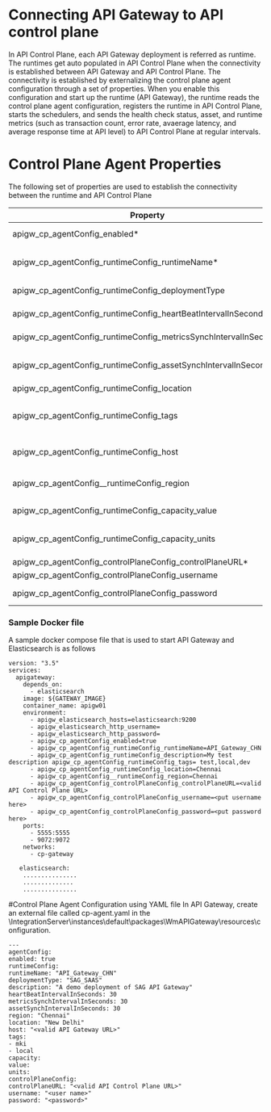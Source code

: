 # Connecting API Gateway to API control plane

In API Control Plane, each API Gateway deployment is referred as
runtime. The runtimes get auto populated in API Control Plane when
the connectivity is established between API Gateway and API Control Plane.
The connectivity is established by externalizing the control plane agent configuration through a set of properties.
When you enable this configuration and start up the runtime (API Gateway),
the runtime reads the control plane agent configuration, registers the runtime in API Control Plane, starts the schedulers, and sends the health check status, asset, and runtime metrics (such as transaction count, error rate, avaerage latency, and average response time at API level) to API Control Plane at regular intervals.

# Control Plane Agent Properties
The following set of properties are used to establish the 
connectivity between the runtime and API Control Plane

| Property        | Default | Description              |
| ------------- |:-------------:|:------------------------------|
| apigw_cp_agentConfig_enabled* | false | This property decides whether the runtime should start communicating with API Control Plane. |
| apigw_cp_agentConfig_runtimeConfig_runtimeName*     |       |   The name of the runtime is used as ID in API Control Plane. This property defines how you want to identify the runtime in API Control Plane. |
| apigw_cp_agentConfig_runtimeConfig_deploymentType | SAG_SAAS      |   The Runtime deployment type. Permitted values are ON_PREMISE,SAG_SAAS,PRIVATE_CLOUD |
| apigw_cp_agentConfig_runtimeConfig_heartBeatIntervalInSeconds | 60 | The duration in seconds in which the runtime has to send health check status to API Control Plane.|
| apigw_cp_agentConfig_runtimeConfig_metricsSynchIntervalInSeconds | 60 | The duration in seconds in which the runtime has to send metrics to API Control Plane.|
| apigw_cp_agentConfig_runtimeConfig_assetSynchIntervalInSeconds | 120 |  The duration in seconds in which the runtime has to synchronize the changes made to the assets to API Control Plane.|
| apigw_cp_agentConfig_runtimeConfig_location |     | The location where the runtime is deployed.  Example: Oregon|
| apigw_cp_agentConfig_runtimeConfig_tags |     | The tag name of the runtime. Tags are used to organize and categorize the runtimes. Multiple tags can be specified by adding comma.Example: `apigw_cp_agentConfig_runtimeConfig_tags= test,local,dev`|
| apigw_cp_agentConfig_runtimeConfig_host|    | The host name of the runtime.Example:`apigw_cp_agentConfig_runtimeConfig_host =demo.apigw-aw-us.webmethods.in`|
| apigw_cp_agentConfig__runtimeConfig_region|    | The region name where the runtime is hosted.Example:`apigw_cp_agentConfig__runtimeConfig_region= AWS-US`|
| apigw_cp_agentConfig_runtimeConfig_capacity_value|    |The number of transaction calls that a runtime can process for the specified duration.|
| apigw_cp_agentConfig_runtimeConfig_capacity_units |    | The duration for which the runtime threshold capacity is defined. Possible values are `per second,per minute,per hour,per day,per week,per month,per year|
| apigw_cp_agentConfig_controlPlaneConfig_controlPlaneURL*|    |The valid URL that is used to access API Control Plane.|
| apigw_cp_agentConfig_controlPlaneConfig_username |    | User name that is used to log in to API Control Plane.|
| apigw_cp_agentConfig_controlPlaneConfig_password |    | Password of the corresponding user name that is used to log into API Control Plane.|

### Sample Docker file
A sample docker compose file that is used to start API Gateway and Elasticsearch is as follows
```
version: "3.5"
services:
  apigateway:
    depends_on:
      - elasticsearch
    image: ${GATEWAY_IMAGE}
    container_name: apigw01
    environment:
      - apigw_elasticsearch_hosts=elasticsearch:9200
      - apigw_elasticsearch_http_username=
      - apigw_elasticsearch_http_password=
      - apigw_cp_agentConfig_enabled=true
      - apigw_cp_agentConfig_runtimeConfig_runtimeName=API_Gateway_CHN
      - apigw_cp_agentConfig_runtimeConfig_description=My test description apigw_cp_agentConfig_runtimeConfig_tags= test,local,dev
      - apigw_cp_agentConfig_runtimeConfig_location=Chennai
      - apigw_cp_agentConfig__runtimeConfig_region=Chennai
      - apigw_cp_agentConfig_controlPlaneConfig_controlPlaneURL=<valid API Control Plane URL>
      - apigw_cp_agentConfig_controlPlaneConfig_username=<put username here>
      - apigw_cp_agentConfig_controlPlaneConfig_password=<put password here>
    ports:
      - 5555:5555
      - 9072:9072
    networks:
      - cp-gateway
    
   elasticsearch:
    ...............
    ..............
    ...............

```

#Control Plane Agent Configuration using YAML file
In API Gateway, create an external file called cp-agent.yaml in the \IntegrationServer\instances\default\packages\WmAPIGateway\resources\configuration.

```
---
agentConfig:
enabled: true
runtimeConfig:
runtimeName: "API_Gateway_CHN"
deploymentType: "SAG_SAAS"
description: "A demo deployment of SAG API Gateway"
heartBeatIntervalInSeconds: 30
metricsSynchIntervalInSeconds: 30
assetSynchIntervalInSeconds: 30
region: "Chennai"
location: "New Delhi"
host: "<valid API Gateway URL>"
tags:
- mki
- local
capacity:
value:
units:
controlPlaneConfig:
controlPlaneURL: "<valid API Control Plane URL>"
username: "<user name>"
password: "<password>"
```
